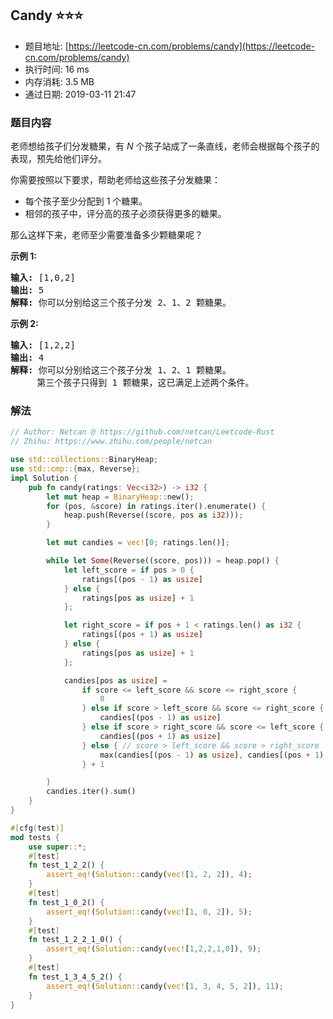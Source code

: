 ## Candy :star::star::star:
- 题目地址: [https://leetcode-cn.com/problems/candy](https://leetcode-cn.com/problems/candy)
- 执行时间: 16 ms 
- 内存消耗: 3.5 MB
- 通过日期: 2019-03-11 21:47

### 题目内容
<p>老师想给孩子们分发糖果，有 <em>N</em> 个孩子站成了一条直线，老师会根据每个孩子的表现，预先给他们评分。</p>

<p>你需要按照以下要求，帮助老师给这些孩子分发糖果：</p>

<ul>
	<li>每个孩子至少分配到 1 个糖果。</li>
	<li>相邻的孩子中，评分高的孩子必须获得更多的糖果。</li>
</ul>

<p>那么这样下来，老师至少需要准备多少颗糖果呢？</p>

<p><strong>示例 1:</strong></p>

<pre><strong>输入:</strong> [1,0,2]
<strong>输出:</strong> 5
<strong>解释:</strong> 你可以分别给这三个孩子分发 2、1、2 颗糖果。
</pre>

<p><strong>示例 2:</strong></p>

<pre><strong>输入:</strong> [1,2,2]
<strong>输出:</strong> 4
<strong>解释:</strong> 你可以分别给这三个孩子分发 1、2、1 颗糖果。
     第三个孩子只得到 1 颗糖果，这已满足上述两个条件。</pre>


### 解法
```rust
// Author: Netcan @ https://github.com/netcan/Leetcode-Rust
// Zhihu: https://www.zhihu.com/people/netcan

use std::collections::BinaryHeap;
use std::cmp::{max, Reverse};
impl Solution {
    pub fn candy(ratings: Vec<i32>) -> i32 {
        let mut heap = BinaryHeap::new();
        for (pos, &score) in ratings.iter().enumerate() {
            heap.push(Reverse((score, pos as i32)));
        }

        let mut candies = vec![0; ratings.len()];

        while let Some(Reverse((score, pos))) = heap.pop() {
            let left_score = if pos > 0 {
                ratings[(pos - 1) as usize]
            } else {
                ratings[pos as usize] + 1
            };

            let right_score = if pos + 1 < ratings.len() as i32 {
                ratings[(pos + 1) as usize]
            } else {
                ratings[pos as usize] + 1
            };

            candies[pos as usize] =
                if score <= left_score && score <= right_score {
                    0
                } else if score > left_score && score <= right_score {
                    candies[(pos - 1) as usize]
                } else if score > right_score && score <= left_score {
                    candies[(pos + 1) as usize]
                } else { // score > left_score && score > right_score
                    max(candies[(pos - 1) as usize], candies[(pos + 1) as usize])
                } + 1

        }
        candies.iter().sum()
    }
}

#[cfg(test)]
mod tests {
    use super::*;
    #[test]
    fn test_1_2_2() {
        assert_eq!(Solution::candy(vec![1, 2, 2]), 4);
    }
    #[test]
    fn test_1_0_2() {
        assert_eq!(Solution::candy(vec![1, 0, 2]), 5);
    }
    #[test]
    fn test_1_2_2_1_0() {
        assert_eq!(Solution::candy(vec![1,2,2,1,0]), 9);
    }
    #[test]
    fn test_1_3_4_5_2() {
        assert_eq!(Solution::candy(vec![1, 3, 4, 5, 2]), 11);
    }
}

```

